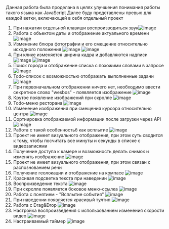Данная работа была проделана в целях улучшения понимания работы такого языка как JavaScript
Далее буду представлены превью для каждой ветки, включающей в себя отдельный проект
1) При нажатии отдельной клавиши воспроизводиться звук![image](https://github.com/Shkirenkoroma/vanillaJS/assets/61347452/08fc64a8-0e1e-420f-a066-32f212ec63ca)
2) Работа с объектом даты и отображение актуального времени ![image](https://github.com/Shkirenkoroma/vanillaJS/assets/61347452/32239521-4eb0-4a3b-94f1-2e52f69539f2)
3) Изменение блюра фотографии и его смещение относительно исходного положения ![image](https://github.com/Shkirenkoroma/vanillaJS/assets/61347452/ba369fb4-2c8b-4d1f-8c87-74ecd28ba8d6)
![image](https://github.com/Shkirenkoroma/vanillaJS/assets/61347452/5d999082-dfbc-4f39-9ba5-87fc5335e2a2)
4) При клике изменяется ширина кадра и добавляются надписи ![image](https://github.com/Shkirenkoroma/vanillaJS/assets/61347452/dab17987-7814-4d50-85a1-5f2101144f6f)
![image](https://github.com/Shkirenkoroma/vanillaJS/assets/61347452/827f4016-d79e-48bf-ac57-1616e6bc3435)
5) Поиск города и отображение списка с похожими словами в запросе ![image](https://github.com/Shkirenkoroma/vanillaJS/assets/61347452/5c76d467-b6ca-4046-98c1-b2d63f639ae2)
6) Todo-список с возможностью отображать выполненные задачи ![image](https://github.com/Shkirenkoroma/vanillaJS/assets/61347452/53eba2f4-f331-4ffb-8dc2-9a347f67d216)
7) При первоначальном отображении ничего нет, необходимо ввести секретное слово "wesbos" - появляется изображение ![image](https://github.com/Shkirenkoroma/vanillaJS/assets/61347452/d8d5bd76-1496-4c89-825c-fa6def3fec25)
8) Крутое появление изображений при скролле ![image](https://github.com/Shkirenkoroma/vanillaJS/assets/61347452/3d20a67d-f535-4425-8843-56f4c590314b)
9) Todo-меню ресторана ![image](https://github.com/Shkirenkoroma/vanillaJS/assets/61347452/4c9572cf-d8ed-4000-a8b0-67bd4da3e0e6)
10) Изменение изображения при смещения курсора относительно центра ![image](https://github.com/Shkirenkoroma/vanillaJS/assets/61347452/5209e1fd-fd00-4ed4-bbb7-043f3d6bcb01)
11) Сортиировка отображаемой информации после загрузки через API ![image](https://github.com/Shkirenkoroma/vanillaJS/assets/61347452/83624ed5-f1a2-4d89-a67d-ac555f177b60)
12) Работа с такой особенностьб как всплытие ![image](https://github.com/Shkirenkoroma/vanillaJS/assets/61347452/3540aa77-f4a9-42f4-8e3b-600a21f674d0) 
13) Проект не имеет визуального отображения, при этом суть сводится к тому, чтобы посчитать все минуты и секунды в списке с видеозаписями
14) Получение доступа к камере и возможность делать снимок и изменять изображение ![image](https://github.com/Shkirenkoroma/vanillaJS/assets/61347452/4e7abffa-31e9-4349-98cb-074e04664553)
15) Проект не имеет визуального отображения, при этом связан с распознованием речи
16) Получение геолокации и отображение на компасе ![image](https://github.com/Shkirenkoroma/vanillaJS/assets/61347452/3d099281-b4ed-4821-9e41-cb1e9f5edad9)
17) Красивая подсветка текста при наведении ![image](https://github.com/Shkirenkoroma/vanillaJS/assets/61347452/3b733043-4108-4840-8927-e5577944706b)
18) Воспроизведение текста ![image](https://github.com/Shkirenkoroma/vanillaJS/assets/61347452/6d65fc0d-7489-4b70-a8cd-665bea32934d)
19) При скролле появляется боковое меню-ссылка ![image](https://github.com/Shkirenkoroma/vanillaJS/assets/61347452/f749f124-a50b-4c41-9dd5-5c5fcbae7a95)
20) Работа с понятием - "Всплытие события" ![image](https://github.com/Shkirenkoroma/vanillaJS/assets/61347452/d8199e6c-e5d7-4bf2-89f2-a2c374b52990)
21) При наведении появляется красивый тултип ![image](https://github.com/Shkirenkoroma/vanillaJS/assets/61347452/5b6764f9-fbb8-48f0-bd89-971ae197f5a6)
22) Работа с Drag&Drop ![image](https://github.com/Shkirenkoroma/vanillaJS/assets/61347452/1344dea6-b6e5-484c-95a4-51dcaa075a7b)
23) Настройка воспроизведения с использованием изменения скорости видео  ![image](https://github.com/Shkirenkoroma/vanillaJS/assets/61347452/fcdc9b41-2d63-4b71-b67d-102430b4c642)
24) Настраиваемый таймер ![image](https://github.com/Shkirenkoroma/vanillaJS/assets/61347452/f69982fd-a05e-4296-80c8-892e37974df8)





 













